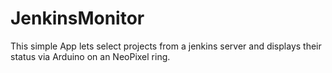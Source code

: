 # JenkinsMonitor
This simple App lets select projects from a jenkins server and displays their status via Arduino on an NeoPixel ring.
